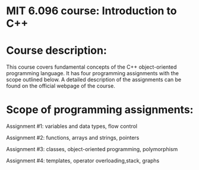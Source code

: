 # MIT 6.096 course: Introduction to C++ 

# Course description: 

This course covers fundamental concepts of the C++ object-oriented programming language. It has four programming assignments with the scope outlined below. A detailed description of the assignments can be found on the official webpage of the course. 

# Scope of programming assignments:

Assignment #1: variables and data types, flow control 

Assignment #2: functions, arrays and strings, pointers

Assignment #3: classes, object-oriented programming, polymorphism 

Assignment #4: templates, operator overloading,stack, graphs 

 

